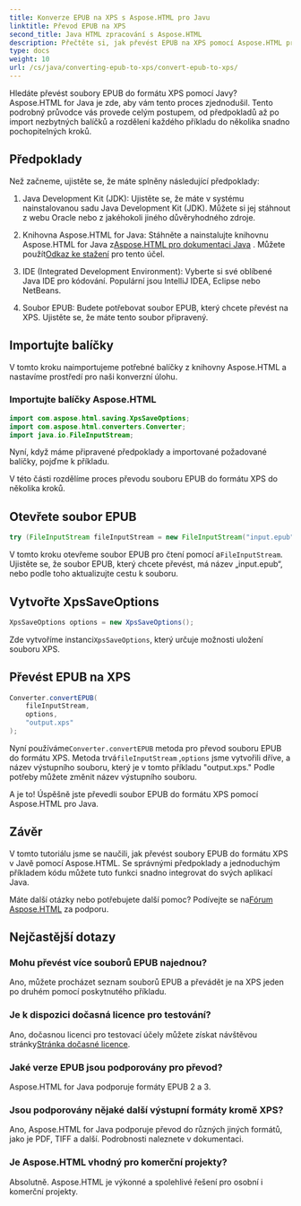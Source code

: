 ```yaml
---
title: Konverze EPUB na XPS s Aspose.HTML pro Javu
linktitle: Převod EPUB na XPS
second_title: Java HTML zpracování s Aspose.HTML
description: Přečtěte si, jak převést EPUB na XPS pomocí Aspose.HTML pro Java. Podrobný průvodce pro bezproblémový převod EPUB na XPS. Zkuste to hned!
type: docs
weight: 10
url: /cs/java/converting-epub-to-xps/convert-epub-to-xps/
---
```


Hledáte převést soubory EPUB do formátu XPS pomocí Javy? Aspose.HTML for Java je zde, aby vám tento proces zjednodušil. Tento podrobný průvodce vás provede celým postupem, od předpokladů až po import nezbytných balíčků a rozdělení každého příkladu do několika snadno pochopitelných kroků.

## Předpoklady

Než začneme, ujistěte se, že máte splněny následující předpoklady:

1. Java Development Kit (JDK): Ujistěte se, že máte v systému nainstalovanou sadu Java Development Kit (JDK). Můžete si jej stáhnout z webu Oracle nebo z jakéhokoli jiného důvěryhodného zdroje.

2. Knihovna Aspose.HTML for Java: Stáhněte a nainstalujte knihovnu Aspose.HTML for Java z[Aspose.HTML pro dokumentaci Java](https://reference.aspose.com/html/java/) . Můžete použít[Odkaz ke stažení](https://releases.aspose.com/html/java/) pro tento účel.

3. IDE (Integrated Development Environment): Vyberte si své oblíbené Java IDE pro kódování. Populární jsou IntelliJ IDEA, Eclipse nebo NetBeans.

4. Soubor EPUB: Budete potřebovat soubor EPUB, který chcete převést na XPS. Ujistěte se, že máte tento soubor připravený.

## Importujte balíčky

V tomto kroku naimportujeme potřebné balíčky z knihovny Aspose.HTML a nastavíme prostředí pro naši konverzní úlohu.

### Importujte balíčky Aspose.HTML

```java
import com.aspose.html.saving.XpsSaveOptions;
import com.aspose.html.converters.Converter;
import java.io.FileInputStream;
```

Nyní, když máme připravené předpoklady a importované požadované balíčky, pojďme k příkladu.

V této části rozdělíme proces převodu souboru EPUB do formátu XPS do několika kroků.

## Otevřete soubor EPUB

```java
try (FileInputStream fileInputStream = new FileInputStream("input.epub")) {
```

 V tomto kroku otevřeme soubor EPUB pro čtení pomocí a`FileInputStream`. Ujistěte se, že soubor EPUB, který chcete převést, má název „input.epub“, nebo podle toho aktualizujte cestu k souboru.

## Vytvořte XpsSaveOptions

```java
XpsSaveOptions options = new XpsSaveOptions();
```

Zde vytvoříme instanci`XpsSaveOptions`, který určuje možnosti uložení souboru XPS.

## Převést EPUB na XPS

```java
Converter.convertEPUB(
    fileInputStream,
    options,
    "output.xps"
);
```

 Nyní používáme`Converter.convertEPUB` metoda pro převod souboru EPUB do formátu XPS. Metoda trvá`fileInputStream` ,`options` jsme vytvořili dříve, a název výstupního souboru, který je v tomto příkladu "output.xps." Podle potřeby můžete změnit název výstupního souboru.

A je to! Úspěšně jste převedli soubor EPUB do formátu XPS pomocí Aspose.HTML pro Java.

## Závěr

V tomto tutoriálu jsme se naučili, jak převést soubory EPUB do formátu XPS v Javě pomocí Aspose.HTML. Se správnými předpoklady a jednoduchým příkladem kódu můžete tuto funkci snadno integrovat do svých aplikací Java.

 Máte další otázky nebo potřebujete další pomoc? Podívejte se na[Fórum Aspose.HTML](https://forum.aspose.com/) za podporu.

## Nejčastější dotazy

### Mohu převést více souborů EPUB najednou?
Ano, můžete procházet seznam souborů EPUB a převádět je na XPS jeden po druhém pomocí poskytnutého příkladu.

### Je k dispozici dočasná licence pro testování?
Ano, dočasnou licenci pro testovací účely můžete získat návštěvou stránky[Stránka dočasné licence](https://purchase.aspose.com/temporary-license/).

### Jaké verze EPUB jsou podporovány pro převod?
Aspose.HTML for Java podporuje formáty EPUB 2 a 3.

### Jsou podporovány nějaké další výstupní formáty kromě XPS?
Ano, Aspose.HTML for Java podporuje převod do různých jiných formátů, jako je PDF, TIFF a další. Podrobnosti naleznete v dokumentaci.

### Je Aspose.HTML vhodný pro komerční projekty?
Absolutně. Aspose.HTML je výkonné a spolehlivé řešení pro osobní i komerční projekty.